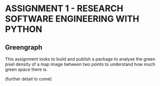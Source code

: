 ASSIGNMENT 1 - RESEARCH SOFTWARE ENGINEERING WITH PYTHON
===============================================================================

Greengraph
-------------------------------------------------------------------------------

This assignment looks to build and publish a package to analyse the green pixel 
density of a map image between two points to understand how much green space there
is.   

(further detail to come)